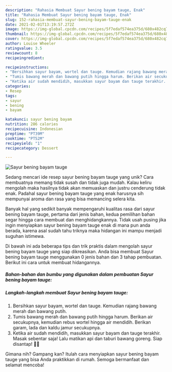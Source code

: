 ```yaml
---
description: "Rahasia Membuat Sayur bening bayam tauge, Enak"
title: "Rahasia Membuat Sayur bening bayam tauge, Enak"
slug: 152-rahasia-membuat-sayur-bening-bayam-tauge-enak
date: 2021-02-01T13:19:57.272Z
image: https://img-global.cpcdn.com/recipes/5f7edaf574ea375d/680x482cq70/sayur-bening-bayam-tauge-foto-resep-utama.jpg
thumbnail: https://img-global.cpcdn.com/recipes/5f7edaf574ea375d/680x482cq70/sayur-bening-bayam-tauge-foto-resep-utama.jpg
cover: https://img-global.cpcdn.com/recipes/5f7edaf574ea375d/680x482cq70/sayur-bening-bayam-tauge-foto-resep-utama.jpg
author: Louise Wheeler
ratingvalue: 3.5
reviewcount: 8
recipeingredient:

recipeinstructions:
- "Bersihkan sayur bayam, wortel dan tauge. Kemudian rajang bawang merah dan bawang putih."
- "Tumis bawang merah dan bawang putih hingga harum. Berikan air secukupnya, kemudian rebus wortel hingga air mendidih. Berikan garam, lada dan kaldu jamur secukupnya."
- "Ketika air sudah mendidih, masukkan sayur bayam dan tauge terakhir. Masak sebentar saja! Lalu matikan api dan taburi bawang goreng. Siap disantap! 👏🏼"
categories:
- Resep
tags:
- sayur
- bening
- bayam

katakunci: sayur bening bayam 
nutrition: 286 calories
recipecuisine: Indonesian
preptime: "PT39M"
cooktime: "PT52M"
recipeyield: "1"
recipecategory: Dessert

---
```



![Sayur bening bayam tauge](https://img-global.cpcdn.com/recipes/5f7edaf574ea375d/680x482cq70/sayur-bening-bayam-tauge-foto-resep-utama.jpg)

Sedang mencari ide resep sayur bening bayam tauge yang unik? Cara membuatnya memang tidak susah dan tidak juga mudah. Kalau keliru mengolah maka hasilnya tidak akan memuaskan dan justru cenderung tidak enak. Padahal sayur bening bayam tauge yang enak harusnya sih mempunyai aroma dan rasa yang bisa memancing selera kita.



Banyak hal yang sedikit banyak mempengaruhi kualitas rasa dari sayur bening bayam tauge, pertama dari jenis bahan, kedua pemilihan bahan segar hingga cara membuat dan menghidangkannya. Tidak usah pusing jika ingin menyiapkan sayur bening bayam tauge enak di mana pun anda berada, karena asal sudah tahu triknya maka hidangan ini mampu menjadi suguhan istimewa.


Di bawah ini ada beberapa tips dan trik praktis dalam mengolah sayur bening bayam tauge yang siap dikreasikan. Anda bisa membuat Sayur bening bayam tauge menggunakan 0 jenis bahan dan 3 tahap pembuatan. Berikut ini cara untuk membuat hidangannya.

<!--inarticleads1-->

##### Bahan-bahan dan bumbu yang digunakan dalam pembuatan Sayur bening bayam tauge:





<!--inarticleads2-->

##### Langkah-langkah membuat Sayur bening bayam tauge:

1. Bersihkan sayur bayam, wortel dan tauge. Kemudian rajang bawang merah dan bawang putih.
1. Tumis bawang merah dan bawang putih hingga harum. Berikan air secukupnya, kemudian rebus wortel hingga air mendidih. Berikan garam, lada dan kaldu jamur secukupnya.
1. Ketika air sudah mendidih, masukkan sayur bayam dan tauge terakhir. Masak sebentar saja! Lalu matikan api dan taburi bawang goreng. Siap disantap! 👏🏼




Gimana nih? Gampang kan? Itulah cara menyiapkan sayur bening bayam tauge yang bisa Anda praktikkan di rumah. Semoga bermanfaat dan selamat mencoba!
